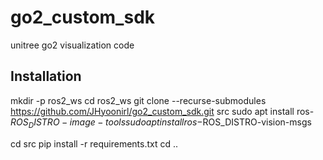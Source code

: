 # go2_custom_sdk
unitree go2 visualization code


## Installation

mkdir -p ros2_ws
cd ros2_ws
git clone --recurse-submodules https://github.com/JHyoonirl/go2_custom_sdk.git src
sudo apt install ros-$ROS_DISTRO-image-tools
sudo apt install ros-$ROS_DISTRO-vision-msgs

cd src
pip install -r requirements.txt
cd ..